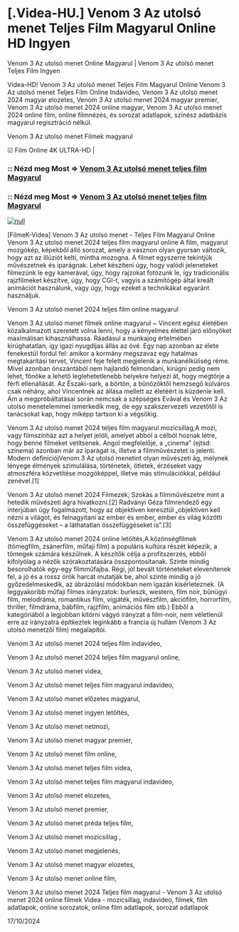 # [.Videa-HU.] Venom 3 Az utolsó menet Teljes Film Magyarul Online HD Ingyen

Venom 3 Az utolsó menet Online Magyarul | Venom 3 Az utolsó menet Teljes Film Ingyen

Videa-HD! Venom 3 Az utolsó menet Teljes Film Magyarul Online Venom 3 Az utolsó menet Teljes Film Online Indavideo, Venom 3 Az utolsó menet 2024 magyar elozetes, Venom 3 Az utolsó menet 2024 magyar premier, Venom 3 Az utolsó menet 2024 online magyar, Venom 3 Az utolsó menet 2024 online film, online filmnézés, és sorozat adatlapok, színész adatbázis magyarul regisztráció nélkül.

Venom 3 Az utolsó menet Filmek magyarul

☑ Film Online 4K ULTRA-HD |

### :: Nézd meg Most => [Venom 3 Az utolsó menet teljes film Magyarul](https://t.co/aYmcZUibu0)

### :: Nézd meg Most => [Venom 3 Az utolsó menet teljes film Magyarul](https://t.co/aYmcZUibu0)

[![null](https://static.wixstatic.com/media/855a25_043b5abeb4ae4d35ac003198e7fe56ed~mv2.gif)](https://t.co/aYmcZUibu0)

[FilmeK-Videa] Venom 3 Az utolsó menet - Teljes Film Magyarul Online Venom 3 Az utolsó menet 2024 teljes film magyarul online A film, magyarul mozgókép, képekből álló sorozat, amely a vásznon olyan gyorsan változik, hogy azt az illúziót kelti, mintha mozogna. A filmet egyszerre tekintjük művészetnek és iparágnak. Lehet készíteni úgy, hogy valódi jeleneteket filmezünk le egy kamerával, úgy, hogy rajzokat fotózunk le, így tradicionális rajzfilmeket készítve, úgy, hogy CGI-t, vagyis a számítógép által kreált animációt használunk, vagy úgy, hogy ezeket a technikákat egyaránt használjuk.

Venom 3 Az utolsó menet 2024 teljes film online magyarul

Venom 3 Az utolsó menet filmek online magyarul ~ Vincent egész életében közalkalmazott szeretett volna lenni, hogy a kényelmes élettel járó előnyöket maximálisan kihasználhassa. Ráadásul a munkajog értelmében kirúghatatlan, így igazi nyugdíjas állás az övé. Egy nap azonban az élete fenekestül fordul fel: amikor a kormány megszavaz egy hatalmas megtakarítási tervet, Vincent feje felett megjelenik a munkanélküliség réme. Mivel azonban önszántából nem hajlandó felmondani, kirúgni pedig nem lehet, főnöke a lehető leglehetetlenebb helyekre helyezi át, hogy megtörje a férfi ellenállását. Az Északi-sark, a börtön, a bűnözőktől hemzsegő külváros csak néhány, ahol Vincentnek az állása mellett az életéért is küzdenie kell. Ám a megpróbáltatásai során nemcsak a szépséges Evával és Venom 3 Az utolsó menetelemmel ismerkedik meg, de egy szakszervezeti vezetőtől is tanácsokat kap, hogy miképp tartson ki a végsőkig.

Venom 3 Az utolsó menet 2024 teljes film magyarul mozicsillag,A mozi, vagy filmszínház azt a helyet jelöli, amelyet abból a célból hoznak létre, hogy benne filmeket vetítsenek. Angol megfelelője, a „cinema” (ejtsd: szinema) azonban már az iparágat is, illetve a filmművészetet is jelenti. Modern definíciójVenom 3 Az utolsó menetint olyan művészeti ág, melynek lényege élmények szimulálása, történetek, ötletek, érzéseket vagy atmoszféra közvetítése mozgóképpel, illetve más stimulációkkal, például zenével.[1]

Venom 3 Az utolsó menet 2024 Filmezek, Szokás a filmművészetre mint a hetedik művészeti ágra hivatkozni.[2] Radványi Géza filmrendező egy interjúban úgy fogalmazott, hogy az objektíven keresztül „objektíven kell nézni a világot, és felnagyítani az ember és ember, ember és világ közötti összefüggéseket – a láthatatlan összefüggéseket is”.[3]

Venom 3 Az utolsó menet 2024 online letöltés,A közönségfilmek (tömegfilm, zsánerfilm, műfaji film) a populáris kultúra részét képezik, a tömegek számára készülnek. A készítők célja a profitszerzés, ebből kifolyólag a nézők szórakoztatására összpontosítanak. Szinte mindig besorolhatók egy-egy filmműfajba. Régi, jól bevált történeteket elevenítenek fel, a jó és a rossz örök harcát mutatják be, ahol szinte mindig a jó győzedelmeskedik, az ábrázolási módokban nem igazán kísérleteznek. (A leggyakoribb műfaji filmes irányzatok: burleszk, western, film noir, bűnügyi film, melodráma, romantikus film, vígjáték, művészfilm, akciófilm, horrorfilm, thriller, filmdráma, bábfilm, rajzfilm, animációs film stb.) Ebből a kategóriából a legjobban kitörni vágyó irányzat a film-noir, nem véletlenül erre az irányzatra építkeztek leginkább a francia új hullám (Venom 3 Az utolsó menetzői film) megalapítói.

Venom 3 Az utolsó menet 2024 teljes film indavideo,

Venom 3 Az utolsó menet 2024 teljes film magyarul online,

Venom 3 Az utolsó menet videa,

Venom 3 Az utolsó menet teljes film magyarul indavideo,

Venom 3 Az utolsó menet előzetes magyarul,

Venom 3 Az utolsó menet ingyen letöltés,

Venom 3 Az utolsó menet netmozi,

Venom 3 Az utolsó menet magyar premier,

Venom 3 Az utolsó menet film online,

Venom 3 Az utolsó menet teljes film videa,

Venom 3 Az utolsó menet teljes film magyarul indavideo,

Venom 3 Az utolsó menet elozetes,

Venom 3 Az utolsó menet premier,

Venom 3 Az utolsó menet préda teljes film,

Venom 3 Az utolsó menet mozicsillag ,

Venom 3 Az utolsó menet megjelenés,

Venom 3 Az utolsó menet magyar elozetes,

Venom 3 Az utolsó menet online film,

Venom 3 Az utolsó menet 2024 Teljes film magyarul - Venom 3 Az utolsó menet 2024 online filmek Videa - mozicsillag, indavideo, filmek, film adatlapok, online sorozatok, online film adatlapok, sorozat adatlapok

17/10/2024
